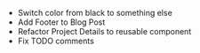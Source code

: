 - Switch color from black to something else
- Add Footer to Blog Post
- Refactor Project Details to reusable component
- Fix TODO comments
